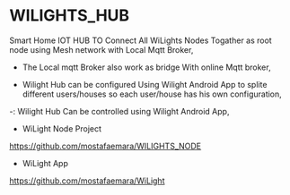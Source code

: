 # WILIGHTS_HUB

Smart Home IOT HUB TO Connect All WiLights Nodes Togather as root node using Mesh network with Local Mqtt Broker,

- The Local mqtt Broker also work as bridge With online Mqtt broker,




- Wilight Hub can be configured Using Wilight Android App to splite different users/houses so each user/house has his own configuration, 



-: Wilight Hub Can be controlled using Wilight Android App,



- WiLight Node Project






https://github.com/mostafaemara/WILIGHTS_NODE


- WiLight App




https://github.com/mostafaemara/WiLight
